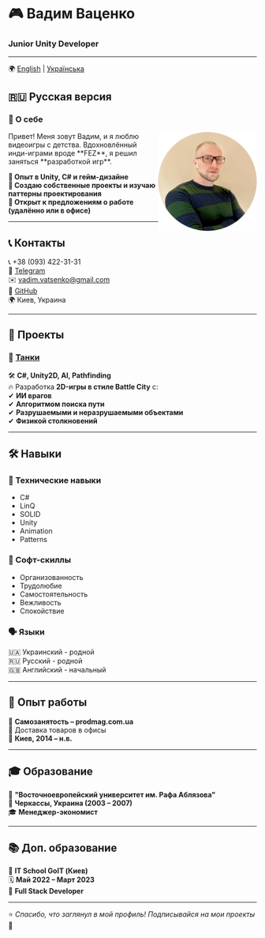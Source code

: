 # 🎮 Вадим Ваценко
### **Junior Unity Developer**  
---
🌍 [English](README.md) | [Українська](README_UKR.md)  
## 🇷🇺 **Русская версия**  

### 📝 О себе  
<img src="images/Avatar.png" width="200" align="right">
Привет! Меня зовут Вадим, и я люблю видеоигры с детства.  
Вдохновлённый инди-играми вроде **FEZ**, я решил заняться **разработкой игр**.  

**🔹 Опыт в Unity, C# и гейм-дизайне**  
**🔹 Создаю собственные проекты и изучаю паттерны проектирования**  
**🔹 Открыт к предложениям о работе (удалённо или в офисе)**  

---

## 📞 Контакты  
📞 +38 (093) 422-31-31  
💬 [Telegram](https://t.me/VadymVatsenko)  
✉️ [vadim.vatsenko@gmail.com](mailto:vadim.vatsenko@gmail.com)  
🔗 [GitHub](https://github.com/vadimvatsenko)  
🌍 Киев, Украина  

---

## 🚀 Проекты  

### 🎯 [Танки](https://github.com/vadimvatsenko/C_Charp_Tanks)  
🛠 **C#, Unity2D, AI, Pathfinding**  
🔥 Разработка **2D-игры в стиле Battle City** с:  
✔ **ИИ врагов**  
✔ **Алгоритмом поиска пути**  
✔ **Разрушаемыми и неразрушаемыми объектами**  
✔ **Физикой столкновений**  

---

## 🛠 Навыки  

### 🎯 Технические навыки  
- C#  
- LinQ  
- SOLID  
- Unity  
- Animation  
- Patterns  

### 🤝 Софт-скиллы  
- Организованность  
- Трудолюбие  
- Самостоятельность  
- Вежливость  
- Спокойствие  

### 🗣 Языки  
🇺🇦 Украинский - родной  
🇷🇺 Русский - родной  
🇬🇧 Английский - начальный  

---

## 💼 Опыт работы  
🛒 **Самозанятость – prodmag.com.ua**  
🚚 Доставка товаров в офисы  
📍 **Киев, 2014 – н.в.**  

---

## 🎓 Образование  
🏫 **"Восточноевропейский университет им. Рафа Аблязова"**  
📍 **Черкассы, Украина (2003 – 2007)**  
🎓 **Менеджер-экономист**  

---

## 📚 Доп. образование  
🏫 **IT School GoIT (Киев)**  
🗓 **Май 2022 – Март 2023**  
📜 **Full Stack Developer**  

---

⭐️ _Спасибо, что заглянул в мой профиль! Подписывайся на мои проекты_ 🚀
